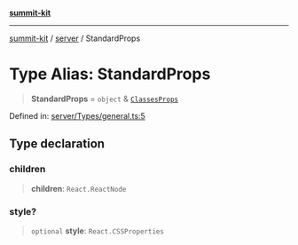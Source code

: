[**summit-kit**](../../README.md)

***

[summit-kit](../../modules.md) / [server](../README.md) / StandardProps

# Type Alias: StandardProps

> **StandardProps** = `object` & [`ClassesProps`](ClassesProps.md)

Defined in: [server/Types/general.ts:5](https://github.com/andrewgremlich/summit-kit/blob/6510209d1f3a585ae8e4aa4d09fa74fadb5e8a6f/src/react/server/Types/general.ts#L5)

## Type declaration

### children

> **children**: `React.ReactNode`

### style?

> `optional` **style**: `React.CSSProperties`
